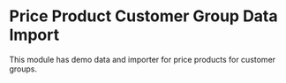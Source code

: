 # Price Product Customer Group Data Import

This module has demo data and importer for price products for customer groups.